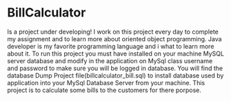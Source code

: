 # BillCalculator
Is a project under developing!
I work on this project every day to complete my assignment and to learn more about oriented object programming.
Java developer is my favorite programming language and i what to learn more about it.
To run this project you must have installed on your machine MySQL server database and modify in the application on MySql class username and password to make sure you will be logged in database.
You will find the database Dump Project file(billcalculator_bill.sql) to install database used by application into your MySql Database Server from your machine.
This project is to calculate some bills to the customers for there porpose.
